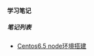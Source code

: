 #### 学习笔记

##### 笔记列表
* [Centos6.5 node环境搭建](https://github.com/Dengjiansheng/learn/blob/master/article/Centos6.5%20node%E7%8E%AF%E5%A2%83%E6%90%AD%E5%BB%BA.md)
